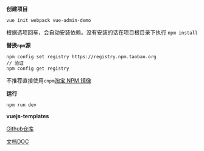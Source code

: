 
**创建项目**

```
vue init webpack vue-admin-demo
```

根据选项回车，会自动安装依赖。没有安装的话在项目根目录下执行 `npm install`


**替换`npm`源**

```
npm config set registry https://registry.npm.taobao.org
// 验证
npm config get registry
```

不推荐直接使用`cnpm`[淘宝 NPM 镜像](http://npm.taobao.org/)


**运行**

```
npm run dev
```


**vuejs-templates**

[Github仓库](https://github.com/vuejs-templates/webpack)

[文档DOC](http://vuejs-templates.github.io/webpack/)


